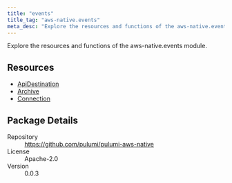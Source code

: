 ```yaml
---
title: "events"
title_tag: "aws-native.events"
meta_desc: "Explore the resources and functions of the aws-native.events module."
---
```


<!-- WARNING: this file was generated by Pulumi Docs Generator. -->
<!-- Do not edit by hand unless you're certain you know what you are doing! -->

Explore the resources and functions of the aws-native.events module.

<h2 id="resources">Resources</h2>
<ul class="api">
    <li><a href="apidestination" title="ApiDestination"><span class="symbol resource"></span>ApiDestination</a></li>
    <li><a href="archive" title="Archive"><span class="symbol resource"></span>Archive</a></li>
    <li><a href="connection" title="Connection"><span class="symbol resource"></span>Connection</a></li>
</ul>

<h2 id="package-details">Package Details</h2>
<dl class="package-details">
	<dt>Repository</dt>
	<dd><a href="https://github.com/pulumi/pulumi-aws-native">https://github.com/pulumi/pulumi-aws-native</a></dd>
	<dt>License</dt>
	<dd>Apache-2.0</dd>
	<dt>Version</dt>
	<dd>0.0.3</dd>
</dl>

